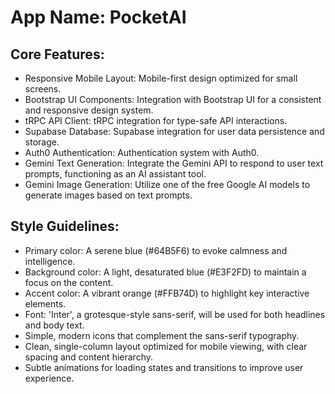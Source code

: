 # **App Name**: PocketAI

## Core Features:

- Responsive Mobile Layout: Mobile-first design optimized for small screens.
- Bootstrap UI Components: Integration with Bootstrap UI for a consistent and responsive design system.
- tRPC API Client: tRPC integration for type-safe API interactions.
- Supabase Database: Supabase integration for user data persistence and storage.
- Auth0 Authentication: Authentication system with Auth0.
- Gemini Text Generation: Integrate the Gemini API to respond to user text prompts, functioning as an AI assistant tool.
- Gemini Image Generation: Utilize one of the free Google AI models to generate images based on text prompts.

## Style Guidelines:

- Primary color: A serene blue (#64B5F6) to evoke calmness and intelligence.
- Background color: A light, desaturated blue (#E3F2FD) to maintain a focus on the content.
- Accent color: A vibrant orange (#FFB74D) to highlight key interactive elements.
- Font: 'Inter', a grotesque-style sans-serif, will be used for both headlines and body text.
- Simple, modern icons that complement the sans-serif typography.
- Clean, single-column layout optimized for mobile viewing, with clear spacing and content hierarchy.
- Subtle animations for loading states and transitions to improve user experience.